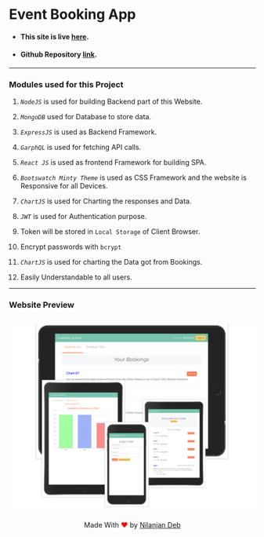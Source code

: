 # Event Booking App

- #### This site is live [here](https://event--booking.herokuapp.com).
- #### Github Repository [link](https://github.com/nil1729/event-booking-graphql).

---

### Modules used for this Project

1. _`NodeJS`_ is used for building Backend part of this Website.
2. _`MongoDB`_ used for Database to store data.
3. _`ExpressJS`_ is used as Backend Framework.
4. _`GarphQL`_ is used for fetching API calls.
5. _`React JS`_ is used as frontend Framework for building SPA.
6. _`Bootswatch Minty Theme`_ is used as CSS Framework and the website is Responsive for all Devices.
7. _`ChartJS`_ is used for Charting the responses and Data.

8. _`JWT`_ is used for Authentication purpose.
9. Token will be stored in `Local Storage` of Client Browser.
10. Encrypt passwords with `bcrypt`

11. _`ChartJS`_ is used for charting the Data got from Bookings.
12. Easily Understandable to all users.

---

### Website Preview

## <img src="./collage.png" alt="">

<p style="text-align: center;">Made With<span style="color: red;"> &#10084; </span>by <a href="https://github.com/nil1729" target="_blank"> Nilanjan Deb </a> </p>
